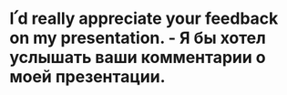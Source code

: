 # I՛d really appreciate your feedback on my presentation. - Я бы хотел услышать ваши комментарии о моей презентации.
